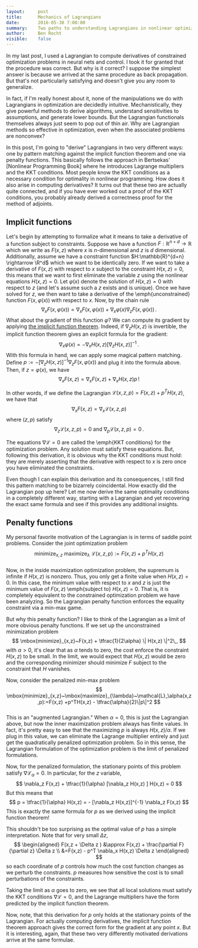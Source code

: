```yaml
---
layout:     post
title:      Mechanics of Lagrangians
date:       2016-05-30 7:00:00
summary:    Two paths to understanding Lagrangians in nonlinear optimization
author:     Ben Recht
visible:    false
---
```


In my last post, I used a Lagrangian to compute derivatives of constrained optimization problems in neural nets and control.  I took it for granted that the procedure was correct.  But why is it correct?  I suppose the simplest answer is because we arrived at the same procedure as back propagation.  But that's not particularly satisfying and doesn't give you any room to generalize.

In fact, if I'm really honest about it, none of the manipulations we do with Lagrangians in optimization are decidedly intuitive.  Mechanistically, they give powerful methods to derive algorithms, understand sensitivities to assumptions, and generate lower bounds. But the Lagrangian functionals themselves always just seem to pop out of thin air.  Why are Lagrangian methods so effective in optimization, even when the associated problems are nonconvex?

In this post, I'm going to "derive" Lagrangians in two very different ways: one by pattern matching against the implicit function theorem and one via penalty functions.  This basically follows the approach in Bertsekas' [Nonlinear Programming Book] where he introduces Lagrange multipliers and the KKT conditions.  Most people know the KKT conditions as a necessary condition for optimality in nonlinear programming.  How does it also arise in computing derivatives?  It turns out that these two are actually quite connected, and if you have ever worked out a proof of the KKT conditions, you probably already derived a correctness proof for the method of adjoints.

## Implicit functions

Let's begin by attempting to formalize what it means to take a derivative of a function subject to constraints.  Suppose we have a function $F:\mathbb{R}^{n+d} \rightarrow \mathbb{R}$ which we write as $F(x,z)$ where $x$ is $n$-dimensional and $z$ is $d$ dimensional.  Additionally, assume we have a constraint function $H:\mathbb{R}^{d+n} \rightarrow \R^d$ which we want to be identically zero.  If we want to take a derivative of $F(x,z)$ with respect to $x$ subject to the constraint $H(x,z)=0$, this means that we want to first eliminate the variable $z$ using the nonlinear equations $H(x,z)=0$.  Let $\varphi(x)$ denote the solution of $H(x,z)=0$ with respect to $z$ (and let's assume such a $z$ exists and is unique).  Once we have solved for $z$, we then want to take a derivative of the \emph{unconstrained} function $F(x,\varphi(x))$ with respect to $x$.  Now, by the chain rule
$$
	\nabla_x F(x,\varphi(x)) = \nabla_x F(x,\varphi(x)) + \nabla_x \varphi(x) \nabla_z F(x,\varphi(x))\,.
$$
What about the gradient of this function $\varphi$?  We can compute its gradient by applying [the implicit function theorem](xxx).  Indeed, if $\nabla_z H(x,z)$ is invertible, the implicit function theorem gives an explicit formula for the gradient:
$$
	\nabla_x \varphi(x) = - \nabla_x H(x,z)[\nabla_z H(x,z)]^{-1} \,.
$$
With this formula in hand, we can apply some magical pattern matching. Define $p:= - [\nabla_z H(x,z)]^{-1} \nabla_z F(x,\varphi(x))$ and plug it into the formula above.  Then, if $z=\varphi(x)$, we have
$$
	\nabla_x F(x,z) = \nabla_x F(x,z) + \nabla_x H(x,z) p\,!
$$

In other words, if we define the Lagrangian $\mathcal{L}(x,z,p) = F(x,z) + p^T H(x,z)$, we have that
$$
	\nabla_x F(x,z) = \nabla_x \mathcal{L}(x,z,p)
$$
where $(z,p)$ satisfy
$$
	\nabla_z \mathcal{L}(x,z,p)=0~\mbox{and}~\nabla_p \mathcal{L}(x,z,p)=0\,.
$$

The equations $\nabla \mathcal{L}=0$ are called the \emph{KKT conditions} for the optimization problem.   Any solution must satisfy these equations.  But, following this derivation, it is obvious why the KKT conditions must hold: they are merely asserting that the derivative with respect to $x$ is zero once you have eliminated the constraints.

Even though I can explain this derivation and its consequences, I still find this pattern matching to be bizarrely coincidental.  How exactly did the Lagrangian pop up here?  Let me now derive the same optimality conditions in a completely different way, starting with a Lagrangian and yet recovering the exact same formula and see if this provides any additional insights.

## Penalty functions

My personal favorite motivation of the Lagrangian is in terms of saddle point problems.  Consider the joint optimization problem
$$
	\mbox{minimize}_{x,z}~\mbox{maximize}_{\lambda}~\mathcal{L}(x,z,p):=F(x,z) +p^TH(x,z)
$$  
Now, in the inside maximization optimization problem, the supremum is infinite if $H(x,z)$ is nonzero.  Thus, you only get a finite value when $H(x,z)=0$.  In this case, the minimum value with respect to $x$ and $z$ is just the minimum value of $F(x,z)$ \emph{subject to} $H(x,z)=0$.  That is, it is completely equivalent to the constrained optimization problem we have been analyzing.  So the Lagrangian penalty function enforces the equality constraint via a min-max game.

But why this penalty function?  I like to think of the Lagrangian as a limit of more obvious penalty functions.  If we set up the unconstrained minimization problem
$$
\mbox{minimize}_{x,z}~F(x,z) + \tfrac{1}{2\alpha} \| H(x,z) \|^2\,,
$$
with $\alpha>0$, it's clear that as $\alpha$ tends to zero, the cost enforce the constraint $H(x,z)$ to be small.  In the limit, we would expect that $H(x,z)$ would be zero and the corresponding minimizer should minimize $F$ subject to the constraint that $H$ vanishes.

Now, consider the penalized min-max problem
$$
	\mbox{minimize}_{x,z}~\mbox{maximize}_{\lambda}~\mathcal{L}_\alpha(x,z,p):=F(x,z) +p^TH(x,z) - \tfrac{\alpha}{2}\|p\|^2
$$  
This is an "augmented Lagrangian."  When $\alpha=0$, this is just the Lagrangian above, but now the inner maximization problem always has finite values.  In fact, it's pretty easy to see that the maximizing $p$ is always $H(x,z)/\alpha$.  If we plug in this value, we can eliminate the Lagrange multiplier entirely and just get the quadratically penalized optimization problem.  So in this sense, the Lagrangian formulation of the optimization problem is the limit of penalized formulations.

Now, for the penalized formulation, the stationary points of this problem satisfy $\nabla \mathcal{L}_\alpha=0$.  In particular, for the $z$ variable,
$$
	\nabla_z F(x,z) + \tfrac{1}{\alpha} [\nabla_z H(x,z) ] H(x,z) = 0
$$
But this means that
$$
	p = \tfrac{1}{\alpha} H(x,z) = - [\nabla_z H(x,z)]^{-1} \nabla_z F(x,z)
$$
This is exactly the same formula for $p$ as we derived using the implicit function theorem!  

This shouldn't be too surprising as the optimal value of $p$ has a simple interpretation.  Note that for very small $\Delta z$,
$$
\begin{aligned}
	F(x,z + \Delta z )
	&\approx F(x,z) + \frac{\partial F}{\partial z} \Delta z  \\
	&=F(x,z) - p^T \nabla_x H(x,z) \Delta z
\end{aligned}
$$
so each coordinate of $p$ controls how much the cost function changes as we perturb the constraints.  $p$ measures how sensitive the cost is to small perturbations of the constraints.

Taking the limit as $\alpha$ goes to zero, we see that all local solutions must satisfy the KKT conditions $\nabla \mathcal{L}=0$, and the Lagrange multipliers have the form predicted by the implicit function theorem.

Now, note, that this derivation for $p$ only holds at the stationary points of the Lagrangian.  For actually computing derivatives, the implicit function theorem approach gives the correct form for the gradient at any point $x$.  But it is interesting, again, that these two very differently motivated derivations arrive at the same formulae.
